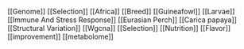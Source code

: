 [[Genome]]
[[Selection]]
[[Africa]]
[[Breed]]
[[Guineafowl]]
[[Larvae]]
[[Immune And Stress Response]]
[[Eurasian Perch]]
[[Carica papaya]]
[[Structural Variation]]
[[Wgcna]]
[[Selection]]
[[Nutrition]]
[[Flavor]]
[[improvement]]
[[metabolome]]
